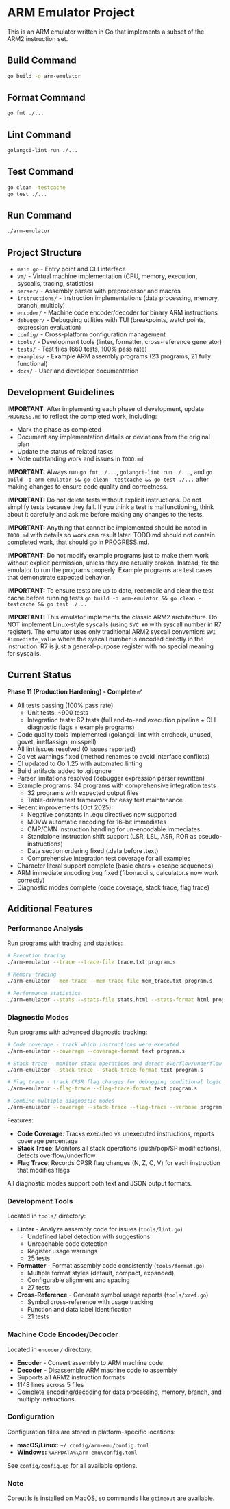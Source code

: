 # ARM Emulator Project

This is an ARM emulator written in Go that implements a subset of the ARM2 instruction set.

## Build Command

```bash
go build -o arm-emulator
```

## Format Command

```bash
go fmt ./...
```

## Lint Command

```bash
golangci-lint run ./...
```

## Test Command

```bash
go clean -testcache
go test ./...
```

## Run Command

```bash
./arm-emulator
```

## Project Structure

- `main.go` - Entry point and CLI interface
- `vm/` - Virtual machine implementation (CPU, memory, execution, syscalls, tracing, statistics)
- `parser/` - Assembly parser with preprocessor and macros
- `instructions/` - Instruction implementations (data processing, memory, branch, multiply)
- `encoder/` - Machine code encoder/decoder for binary ARM instructions
- `debugger/` - Debugging utilities with TUI (breakpoints, watchpoints, expression evaluation)
- `config/` - Cross-platform configuration management
- `tools/` - Development tools (linter, formatter, cross-reference generator)
- `tests/` - Test files (660 tests, 100% pass rate)
- `examples/` - Example ARM assembly programs (23 programs, 21 fully functional)
- `docs/` - User and developer documentation

## Development Guidelines

**IMPORTANT:** After implementing each phase of development, update `PROGRESS.md` to reflect the completed work, including:
- Mark the phase as completed
- Document any implementation details or deviations from the original plan
- Update the status of related tasks
- Note outstanding work and issues in `TODO.md`

**IMPORTANT:** Always run `go fmt ./...`, `golangci-lint run ./...`, and `go build -o arm-emulator && go clean -testcache && go test ./...` after making changes to ensure code quality and correctness.

**IMPORTANT:** Do not delete tests without explicit instructions. Do not simplify tests because they fail. If you think a test is malfunctioning, think about it carefully and ask me before making any changes to the tests.

**IMPORTANT:** Anything that cannot be implemented should be noted in `TODO.md` with details so work can result later. TODO.md should not contain completed work, that should go in PROGRESS.md.

**IMPORTANT:** Do not modify example programs just to make them work without explicit permission, unless they are actually broken. Instead, fix the emulator to run the programs properly. Example programs are test cases that demonstrate expected behavior.

**IMPORTANT:** To ensure tests are up to date, recompile and clear the test cache before running tests `go build -o arm-emulator && go clean -testcache && go test ./...`

**IMPORTANT:** This emulator implements the classic ARM2 architecture. Do NOT implement Linux-style syscalls (using `SVC #0` with syscall number in R7 register). The emulator uses only traditional ARM2 syscall convention: `SWI #immediate_value` where the syscall number is encoded directly in the instruction. R7 is just a general-purpose register with no special meaning for syscalls.

## Current Status

**Phase 11 (Production Hardening) - Complete ✅**
- All tests passing (100% pass rate)
  - Unit tests: ~900 tests
  - Integration tests: 62 tests (full end-to-end execution pipeline + CLI diagnostic flags + example programs)
- Code quality tools implemented (golangci-lint with errcheck, unused, govet, ineffassign, misspell)
- All lint issues resolved (0 issues reported)
- Go vet warnings fixed (method renames to avoid interface conflicts)
- CI updated to Go 1.25 with automated linting
- Build artifacts added to .gitignore
- Parser limitations resolved (debugger expression parser rewritten)
- Example programs: 34 programs with comprehensive integration tests
  - 32 programs with expected output files
  - Table-driven test framework for easy test maintenance
- Recent improvements (Oct 2025):
  - Negative constants in .equ directives now supported
  - MOVW automatic encoding for 16-bit immediates
  - CMP/CMN instruction handling for un-encodable immediates
  - Standalone instruction shift support (LSR, LSL, ASR, ROR as pseudo-instructions)
  - Data section ordering fixed (.data before .text)
  - Comprehensive integration test coverage for all examples
- Character literal support complete (basic chars + escape sequences)
- ARM immediate encoding bug fixed (fibonacci.s, calculator.s now work correctly)
- Diagnostic modes complete (code coverage, stack trace, flag trace)

## Additional Features

### Performance Analysis

Run programs with tracing and statistics:

```bash
# Execution tracing
./arm-emulator --trace --trace-file trace.txt program.s

# Memory tracing
./arm-emulator --mem-trace --mem-trace-file mem_trace.txt program.s

# Performance statistics
./arm-emulator --stats --stats-file stats.html --stats-format html program.s
```

### Diagnostic Modes

Run programs with advanced diagnostic tracking:

```bash
# Code coverage - track which instructions were executed
./arm-emulator --coverage --coverage-format text program.s

# Stack trace - monitor stack operations and detect overflow/underflow
./arm-emulator --stack-trace --stack-trace-format text program.s

# Flag trace - track CPSR flag changes for debugging conditional logic
./arm-emulator --flag-trace --flag-trace-format text program.s

# Combine multiple diagnostic modes
./arm-emulator --coverage --stack-trace --flag-trace --verbose program.s
```

Features:
- **Code Coverage**: Tracks executed vs unexecuted instructions, reports coverage percentage
- **Stack Trace**: Monitors all stack operations (push/pop/SP modifications), detects overflow/underflow
- **Flag Trace**: Records CPSR flag changes (N, Z, C, V) for each instruction that modifies flags

All diagnostic modes support both text and JSON output formats.

### Development Tools

Located in `tools/` directory:

- **Linter** - Analyze assembly code for issues (`tools/lint.go`)
  - Undefined label detection with suggestions
  - Unreachable code detection
  - Register usage warnings
  - 25 tests
- **Formatter** - Format assembly code consistently (`tools/format.go`)
  - Multiple format styles (default, compact, expanded)
  - Configurable alignment and spacing
  - 27 tests
- **Cross-Reference** - Generate symbol usage reports (`tools/xref.go`)
  - Symbol cross-reference with usage tracking
  - Function and data label identification
  - 21 tests

### Machine Code Encoder/Decoder

Located in `encoder/` directory:

- **Encoder** - Convert assembly to ARM machine code
- **Decoder** - Disassemble ARM machine code to assembly
- Supports all ARM2 instruction formats
- 1148 lines across 5 files
- Complete encoding/decoding for data processing, memory, branch, and multiply instructions

### Configuration

Configuration files are stored in platform-specific locations:
- **macOS/Linux:** `~/.config/arm-emu/config.toml`
- **Windows:** `%APPDATA%\arm-emu\config.toml`

See `config/config.go` for all available options.

### Note

Coreutils is installed on MacOS, so commands like `gtimeout` are available.
